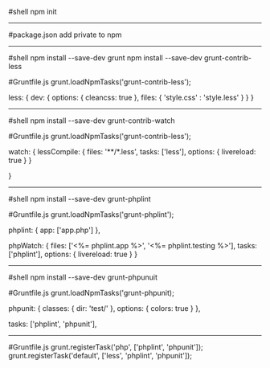 #shell
npm init

---

#package.json
add private to npm

---

#shell
npm install --save-dev grunt
npm install --save-dev grunt-contrib-less

#Gruntfile.js
grunt.loadNpmTasks('grunt-contrib-less');

less: {
  dev: {
    options: {
      cleancss: true
    },
    files: {
      'style.css' : 'style.less'
    }
  }
}

---

#shell
npm install --save-dev grunt-contrib-watch

#Gruntfile.js
grunt.loadNpmTasks('grunt-contrib-less');

watch: {
  lessCompile: {
    files: '**/*.less',
    tasks: ['less'],
    options: {
      livereload: true
    }
  }

}

---

#shell
npm install --save-dev grunt-phplint

#Gruntfile.js
grunt.loadNpmTasks('grunt-phplint');

phplint: {
  app: ['app.php']
},

phpWatch: {
  files: ['<%= phplint.app %>', '<%= phplint.testing %>'],
  tasks: ['phplint'],
  options: {
    livereload: true
  }
}

---

#shell
npm install --save-dev grunt-phpunuit

#Gruntfile.js
grunt.loadNpmTasks('grunt-phpunit);

phpunit: {
  classes: {
      dir: 'test/'
  },
  options: {
      colors: true
  }
},

tasks: ['phplint', 'phpunit'],

---

#Gruntfile.js
grunt.registerTask('php', ['phplint', 'phpunit']);
grunt.registerTask('default', ['less', 'phplint', 'phpunit']);